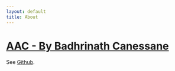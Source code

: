 ```yaml
---
layout: default
title: About
---
```


# [AAC - By Badhrinath Canessane](https://androidarch.com/)
See [Github](https://github.com/cbadhrinath).